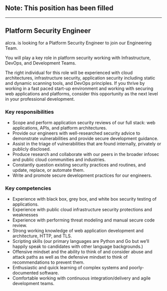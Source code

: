## Note: This position has been filled
---


## Platform Security Engineer

alcra. is looking for a Platform Security Engineer to join our Engineering Team. 

You will play a key role in platform security working with Infrastructure, DevOps, and Development Teams. 

The right individual for this role will be experienced with cloud architectures, infrastructure security, application security including static and dynamic scanning tools, and DevOps principles. If you thrive by working in a fast paced start-up environment and working with securing web applications and platforms, consider this opportunity as the next level in your professional development.

### Key responsibilities

-   Scope and perform application security reviews of our full stack: web applications, APIs, and platform architectures.
-   Provide our engineers with well-researched security advice to demonstrate vulnerabilities and provide secure development guidance.
-   Assist in the triage of vulnerabilities that are found internally, privately or publicly disclosed.
-   Produce research and collaborate with our peers in the broader infosec and public cloud communities and industries.
-   Constantly question existing security practices and routines, and update, replace, or automate them.
-   Write and promote secure development practices for our engineers.

### Key competencies

-   Experience with black box, grey box, and white box security testing of applications.
-   Experience with public cloud infrastructure security protections and weaknesses
-   Experience with performing threat modeling and manual secure code review.
-   Strong working knowledge of web application development and architecture, HTTP, and TLS.
-   Scripting skills (our primary languages are Python and Go but we’ll happily speak to candidates with other language backgrounds.)
-   Offensive mindset and the ability to think of and consider abuse and attack paths as well as the defensive mindset to think of recommendations to prevent them.
-   Enthusiastic and quick learning of complex systems and poorly-documented software.
-   Comfortable working with continuous integration/delivery and agile development teams.
